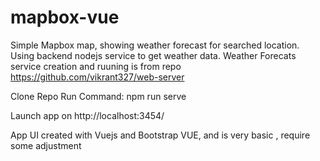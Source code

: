 # mapbox-vue
Simple Mapbox map, showing weather forecast for searched location. Using backend nodejs service to get weather data. 
Weather Forecats service creation and ruuning is from repo https://github.com/vikrant327/web-server

Clone Repo
Run Command:
npm run serve

Launch app on http://localhost:3454/

App UI created with Vuejs and Bootstrap VUE, and is very basic , require some adjustment


